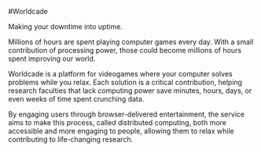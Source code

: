 #Worldcade

Making your downtime into uptime.

Millions of hours are spent playing computer games every day.
With a small contribution of processing power, those could become millions of
hours spent improving our world.

Worldcade is a platform for videogames where your computer solves problems while
you relax. Each solution is a critical contribution, helping research faculties
that lack computing power save minutes, hours, days, or even weeks of time spent
crunching data.

By engaging users through browser-delivered entertainment, 
the service aims to make this process, called distributed computing, 
both more accessible and more engaging to people, allowing them to relax while
contributing to life-changing research.
